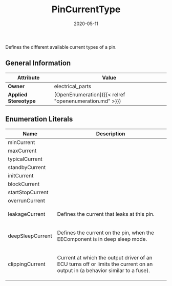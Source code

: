 ﻿---
title: PinCurrentType
toc: false
type: specs
date: "2020-05-11"
draft: false
specification: VEC
version: 1.2.0
documentType: "Recommendation"
elementType: Class
classes:
  - PinCurrentType
menu_name: vec-1.2.0
---
<p> Defines the different available current types of a pin.      </p>

## General Information

| Attribute               | Value |
|-------------------------|-------|
| **Owner**               | electrical_parts |
| **Applied Stereotype**  | [OpenEnumeration]({{< relref "openenumeration.md" >}})<br/>  |

## Enumeration Literals
| Name          | **Description** |
|---------------|-----------------|
| minCurrent |  |
| maxCurrent |  |
| typicalCurrent |  |
| standbyCurrent |  |
| initCurrent |  |
| blockCurrent |  |
| startStopCurrent |  |
| overrunCurrent |  |
| leakageCurrent | <p> Defines the current that leaks at this pin.      </p> |
| deepSleepCurrent | <p> Defines the current on the pin, when the EEComponent is in deep sleep mode.      </p> |
| clippingCurrent | <p> Current at which the output driver of an ECU turns off or limits the current on an output in (a behavior similar to a fuse).      </p> |

